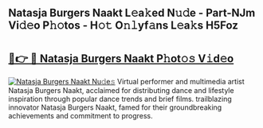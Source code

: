 ## Natasja Burgers Naakt L𝚎a𝚔ed N𝚞𝚍e - Part-NJm Vi𝚍𝚎o P𝚑𝚘tos - H𝚘𝚝 O𝚗𝚕yf𝚊ns L𝚎a𝚔s H5Foz

# <h2><a href="http://kf9ssn.oniu.top/?m=Natasja+Burgers+Naakt">🔗👉 🔴 Natasja Burgers Naakt P𝚑ot𝚘𝚜 V𝚒d𝚎o</a></h2>

[![Natasja Burgers Naakt Nu𝚍e𝚜](https://i.imgur.com/0qMVB7G.gif)](http://kf9ssn.oniu.top/?m=Natasja+Burgers+Naakt)
Virtual performer and multimedia artist Natasja Burgers Naakt, acclaimed for distributing dance and lifestyle inspiration through popular dance trends and brief films. trailblazing innovator Natasja Burgers Naakt, famed for their groundbreaking achievements and commitment to progress.  
